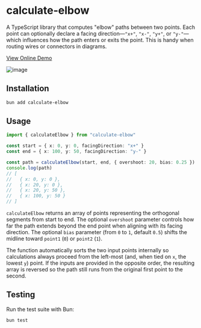 # calculate-elbow

A TypeScript library that computes "elbow" paths between two points. Each point can optionally declare a facing direction—`"x+"`, `"x-"`, `"y+"`, or `"y-"`—which influences how the path enters or exits the point. This is handy when routing wires or connectors in diagrams.

[View Online Demo](https://calculate-elbow.vercel.app/)

![image](https://github.com/user-attachments/assets/c18c3f71-1277-41fa-a95b-38c228b890e1)

## Installation

```bash
bun add calculate-elbow
```

## Usage

```ts
import { calculateElbow } from "calculate-elbow"

const start = { x: 0, y: 0, facingDirection: "x+" }
const end = { x: 100, y: 50, facingDirection: "y-" }

const path = calculateElbow(start, end, { overshoot: 20, bias: 0.25 })
console.log(path)
// [
//   { x: 0, y: 0 },
//   { x: 20, y: 0 },
//   { x: 20, y: 50 },
//   { x: 100, y: 50 }
// ]
```

`calculateElbow` returns an array of points representing the orthogonal segments from start to end. The optional `overshoot` parameter controls how far the path extends beyond the end point when aligning with its facing direction. The optional `bias` parameter (from `0` to `1`, default `0.5`) shifts the midline toward `point1` (`0`) or `point2` (`1`).

 The function automatically sorts the two input points internally so calculations always proceed from the left-most (and, when tied on `x`, the lowest `y`) point. If the inputs are provided in the opposite order, the resulting array is reversed so the path still runs from the original first point to the second.

## Testing

Run the test suite with Bun:

```bash
bun test
```
